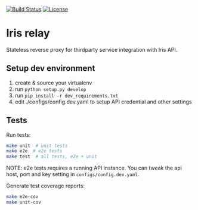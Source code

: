 [![Build Status](https://travis-ci.org/linkedin/iris-relay.svg?branch=master)](https://travis-ci.org/linkedin/iris-relay)
[![License](https://img.shields.io/badge/License-BSD%202--Clause-orange.svg)](https://opensource.org/licenses/BSD-2-Clause)

Iris relay
==========

Stateless reverse proxy for thirdparty service integration with Iris API.


Setup dev environment
---------------------

1. create & source your virtualenv
1. run `python setup.py develop`
1. run `pip install -r dev_requirements.txt`
1. edit ./configs/config.dev.yaml to setup API credential and other settings


Tests
-----

Run tests:

```bash
make unit  # unit tests
make e2e  # e2e tests
make test  # all tests, e2e + unit
```

NOTE: e2e tests requires a running API instance. You can tweak the api host,
port and key setting in `configs/config.dev.yaml`.

Generate test coverage reports:

```bash
make e2e-cov
make unit-cov
```
